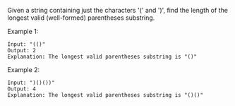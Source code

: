 <!--
 * @Author: shaqsnake
 * @Email: shaqsnake@gmail.com
 * @Date: 2019-08-22 16:33:11
 * @LastEditTime: 2019-08-22 16:33:37
 * @Description: 32. Longest Valid Parentheses
 -->

Given a string containing just the characters '(' and ')', find the length of the longest valid (well-formed) parentheses substring.

Example 1:
```
Input: "(()"
Output: 2
Explanation: The longest valid parentheses substring is "()"
```

Example 2:
```
Input: ")()())"
Output: 4
Explanation: The longest valid parentheses substring is "()()"
```
